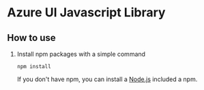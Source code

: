 Azure UI Javascript Library
=====

How to use
---
1. Install npm packages with a simple command
    ```
    npm install
    ```
    If you don't have npm, you can install a <a href="https://nodejs.org/en/download/" target="_blank">Node.js</a> included a npm.